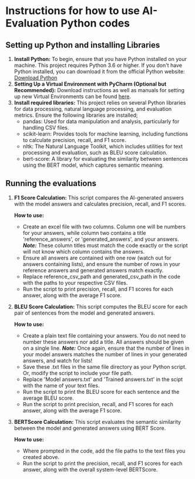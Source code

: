 # Instructions for how to use AI-Evaluation Python codes

## Setting up Python and installing Libraries

1. **Install Python:** To begin, ensure that you have Python installed on your machine. This project requires Python 3.6 or higher.
   If you don't have Python installed, you can download it from the official Python website: [Download Python](https://www.python.org/downloads/)
2. **Setting Up a Virtual Environment with PyCharm (Optional but Recommended):** Download instructions as well as manuals for setting up new Virtual Environments can be found [here](https://www.jetbrains.com/pycharm/).
3. **Install required libraries:** This project relies on several Python libraries for data processing, natural language processing, and evaluation metrics. Ensure the following libraries are installed;
   - pandas: Used for data manipulation and analysis, particularly for handling CSV files.
   - scikit-learn: Provides tools for machine learning, including functions to calculate precision, recall, and F1 score.
   - nltk: The Natural Language Toolkit, which includes utilities for text processing and evaluation, such as BLEU score calculation.
   - bert-score: A library for evaluating the similarity between sentences using the BERT model, which captures semantic meaning.
  
## Running the evaluations

1. **F1 Score Calculation:**
  This script compares the AI-generated answers with the model answers and calculates precision, recall, and F1 scores.

    **How to use:**
   
    - Create an excel file with two columns. Column one will be numbers for your answers, while column two contains a title 'reference_answers', or 'generated_answers', and your answers. **_Note:_** These column titles must match the code exactly or the script will not know which column contains the answers.
    - Ensure all answers are contained with one row (watch out for answers containing lists), and ensure the number of rows in your reference answers and generated answers match exactly.
    - Replace reference_csv_path and generated_csv_path in the code with the paths to your respective CSV files.
    - Run the script to print precision, recall, and F1 scores for each answer, along with the average F1 score.


3. **BLEU Score Calculation:**
This script computes the BLEU score for each pair of sentences from the model and generated answers.

    **How to use:**

    - Create a plain text file containing your answers. You do not need to number these answers nor add a title. All answers should be given on a single line. 
    **_Note:_** Once again, ensure that the number of lines in your model answers matches the number of lines in your generated answers, and watch for lists!
    - Save these .txt files in the same file directory as your Python script. Or, modify the script to include your file path.
    - Replace 'Model answers.txt' and 'Trained answers.txt' in the scipt with the name of your text files.
    - Run the script to print the BLEU score for each sentence and the average BLEU score.
    - Run the script to print precision, recall, and F1 scores for each answer, along with the average F1 score.


5. **BERTScore Calculation:**
This script evaluates the semantic similarity between the model and generated answers using BERT Score.

    **How to use:**
   
    - Where prompted in the code, add the file paths to the text files you created above.
    - Run the script to print the precision, recall, and F1 scores for each answer, along with the overall system-level BERTScore. 
